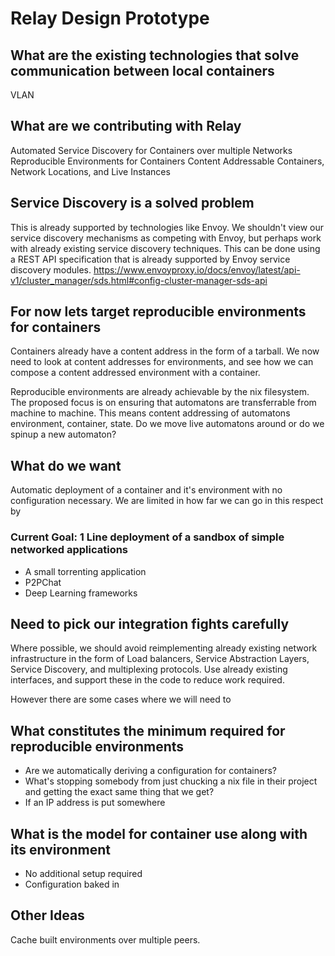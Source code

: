 # Relay Design Prototype

## What are the existing technologies that solve communication between local containers
VLAN

## What are we contributing with Relay
Automated Service Discovery for Containers over multiple Networks
Reproducible Environments for Containers
Content Addressable Containers, Network Locations, and Live Instances

## Service Discovery is a solved problem 
This is already supported by technologies like Envoy. We shouldn't view our
service discovery mechanisms as competing with Envoy, but perhaps work with
already existing service discovery techniques. This can be done using a REST API
specification that is already supported by Envoy service discovery modules.
https://www.envoyproxy.io/docs/envoy/latest/api-v1/cluster_manager/sds.html#config-cluster-manager-sds-api

## For now lets target reproducible environments for containers
Containers already have a content address in the form of a tarball.
We now need to look at content addresses for environments, and see how we can
compose a content addressed environment with a container.

Reproducible environments are already achievable by the nix filesystem.
The proposed focus is on ensuring that automatons are transferrable from machine to machine.
This means content addressing of automatons environment, container, state.
Do we move live automatons around or do we spinup a new automaton?

## What do we want
Automatic deployment of a container and it's environment with no configuration
necessary. We are limited in how far we can go in this respect by 

### Current Goal: 1 Line deployment of a sandbox of simple networked applications
- A small torrenting application
- P2PChat
- Deep Learning frameworks

## Need to pick our integration fights carefully
Where possible, we should avoid reimplementing already existing network
infrastructure in the form of Load balancers, Service Abstraction Layers,
Service Discovery, and multiplexing protocols. Use already existing interfaces,
and support these in the code to reduce work required.

However there are some cases where we will need to 

## What constitutes the minimum required for reproducible environments
- Are we automatically deriving a configuration for containers?
- What's stopping somebody from just chucking a nix file in their project and
    getting the exact same thing that we get?
- If an IP address is put somewhere 

## What is the model for container use along with its environment
- No additional setup required
- Configuration baked in

## Other Ideas
Cache built environments over multiple peers.

